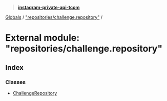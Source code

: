 > **[instagram-private-api-tcom](../README.md)**

[Globals](../README.md) / ["repositories/challenge.repository"](_repositories_challenge_repository_.md) /

# External module: "repositories/challenge.repository"

## Index

### Classes

* [ChallengeRepository](../classes/_repositories_challenge_repository_.challengerepository.md)